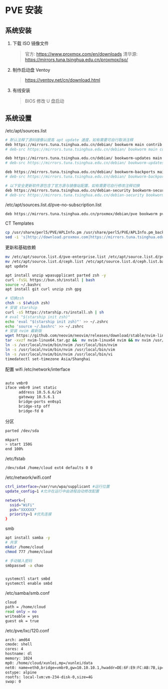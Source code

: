 # PVE 安装

## 系统安装

1. 下载 ISO 镜像文件
   > 官方: https://www.proxmox.com/en/downloads
   > 清华源: https://mirrors.tuna.tsinghua.edu.cn/proxmox/iso/
2. 制作启动盘 Ventoy
   > https://ventoy.net/cn/download.html
3. 有线安装
   > BIOS 修改 U 盘启动

## 系统设置

/etc/apt/sources.list

```bash
# 默认注释了源码镜像以提高 apt update 速度，如有需要可自行取消注释
deb https://mirrors.tuna.tsinghua.edu.cn/debian/ bookworm main contrib non-free non-free-firmware
# deb-src https://mirrors.tuna.tsinghua.edu.cn/debian/ bookworm main contrib non-free non-free-firmware

deb https://mirrors.tuna.tsinghua.edu.cn/debian/ bookworm-updates main contrib non-free non-free-firmware
# deb-src https://mirrors.tuna.tsinghua.edu.cn/debian/ bookworm-updates main contrib non-free non-free-firmware

deb https://mirrors.tuna.tsinghua.edu.cn/debian/ bookworm-backports main contrib non-free non-free-firmware
# deb-src https://mirrors.tuna.tsinghua.edu.cn/debian/ bookworm-backports main contrib non-free non-free-firmware

# 以下安全更新软件源包含了官方源与镜像站配置，如有需要可自行修改注释切换
deb https://mirrors.tuna.tsinghua.edu.cn/debian-security bookworm-security main contrib non-free non-free-firmware
# deb-src https://mirrors.tuna.tsinghua.edu.cn/debian-security bookworm-security main contrib non-free non-free-firmware
```

/etc/apt/sources.list.d/pve-no-subscription.list

```bash
deb https://mirrors.tuna.tsinghua.edu.cn/proxmox/debian/pve bookworm pve-no-subscription
```

CT Templates

```bash
cp /usr/share/perl5/PVE/APLInfo.pm /usr/share/perl5/PVE/APLInfo.pm_back
sed -i 's|http://download.proxmox.com|https://mirrors.tuna.tsinghua.edu.cn/proxmox|g' /usr/share/perl5/PVE/APLInfo.pm

```

更新和基础依赖

```bash
mv /etc/apt/source.list.d/pve-enterprise.list /etc/apt/source.list.d/pve-enterprise.list.bak
mv /etc/apt/source.list.d/ceph.list /etc/apt/source.list.d/ceph.list.bak
apt update

apt install unzip wpasupplicant parted zsh -y
curl -fsSL https://bun.sh/install | bash
source ~/.bashrc
apt install git curl unzip zsh gpg

# 切换zsh
chsh -s $(which zsh)
# 安装 starship
curl -sS https://starship.rs/install.sh | sh
# eval "$(starship init zsh)"
echo 'eval "$(starship init zsh)"' >> ~/.zshrc
echo 'source ~/.bashrc' >> ~/.zshrc
# 安装 nvim 最新版
wget https://github.com/neovim/neovim/releases/download/stable/nvim-linux64.tar.gz
tar -xvzf nvim-linux64.tar.gz &&  mv nvim-linux64 nvim && mv nvim /usr/local/
ln -s /usr/local/nvim/bin/nvim /usr/local/bin/nvim
ln -s /usr/local/nvim/bin/nvim /usr/local/bin/vim
ln -s /usr/local/nvim/bin/nvim /usr/local/bin/vi
timedatectl set-timezone Asia/Shanghai
```

配置 wifi /etc/network/interface

```bash

auto vmbr0
iface vmbr0 inet static
      address 10.5.6.6/24
      gateway 10.5.6.1
      bridge-ports en0sp1
      bridge-stp off
      bridge-fd 0
```

分区

```bash
parted /dev/sda

mkpart
> start 150G
end 100%

```

/etc/fstab

```bash
/dev/sda4 /home/cloud ext4 defaults 0 0
```

/etc/network/wifi.conf

```bash
ctrl_interface=/var/run/wpa/supplicant #运行位置
update_config=1 #允许在运行中由进程自动修改配置

network={
  ssid="WiFi"
  psk="XXXXXX"
  priority=1 #优先连接
}
```

smb

```bash
apt install samba -y
# 共享
mkdir /home/cloud
chmod 777 /home/cloud

# 手动输入密码
smbpasswd -a chao


systemctl start smbd
systemctl enable smbd
```

/etc/samba/smb.conf

```bash
cloud
path = /home/cloud
read only = no
writeable = yes
guest ok = true

```

/etc/pve/lxc/120.conf

```bash
arch: amd64
cmode: shell
cores: 4
hostname: dl
memory: 1024
mp0: /home/cloud/xunlei,mp=/xunlei/data
net0: name=eth0,bridge=vmbr0,gw=10.10.10.1,hwaddr=DE:6F:E9:FC:AB:7B,ip=10.10.10.120/24,ip6=auto,type=veth
ostype: alpine
rootfs: local-lvm:vm-234-disk-0,size=4G
swap: 0
```
